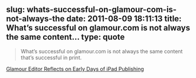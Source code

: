 slug: whats-successful-on-glamour-com-is-not-always-the
date: 2011-08-09 18:11:13
title: What’s successful on glamour.com is not always the same content...
type: quote
---

> What’s successful on glamour.com is not always the same content that’s successful in print.

[Glamour Editor Reflects on Early Days of iPad Publishing](http://mashable.com/2011/05/16/glamour-ipad-subscriptions/)
